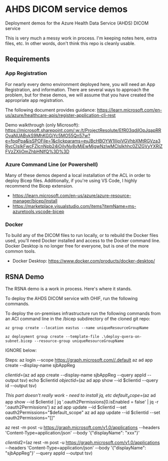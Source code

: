 # AHDS DICOM service demos
Deployment demos for the Azure Health Data Service (AHDS) DICOM service

This is very much a messy work in process.  I'm keeping notes here, extra files, etc. In other words, don't think this repo is cleanly usable.

## Requirements
### App Registration
For nearly every demo environment deployed here, you will need an App Registration, and information. There are several ways to approach the problem, but for these demos, we will assume that you have created the appropriate app registration.  

The following document provides guidance: https://learn.microsoft.com/en-us/azure/healthcare-apis/register-application-cli-rest 

Demo walkthrough (only Microsoft): https://microsoft.sharepoint.com/:w:/t/ProjectResolute/EfR03qdjIOpJqapRROvaNUABykS9MhKGGjYc5MO55Qn57w?e=fpqPpa&isSPOFile=1&clickparams=eyJBcHBOYW1lIjoiVGVhbXMtRGVza3RvcCIsIkFwcFZlcnNpb24iOiIyNy8yMjEwMjgwNzIwMCIsIkhhc0ZlZGVyYXRlZFVzZXIiOmZhbHNlfQ%3D%3D 

### Azure Command Line (or Powershell)
Many of these demos depend a local installation of the ACL in order to deploy Bicep files. Additionally, if you're using VS Code, I highly recommend the Bicep extension.

- https://learn.microsoft.com/en-us/azure/azure-resource-manager/bicep/install
- https://marketplace.visualstudio.com/items?itemName=ms-azuretools.vscode-bicep

### Docker 
To build any of the DICOM files to run locally, or to rebuild the Docker files used, you'll need Docker installed and access to the Docker command line. Docker Desktop is no longer free for everyone, but is one of the more common tools. 

- Docker Desktop: https://www.docker.com/products/docker-desktop/


## RSNA Demo
The RSNA demo is a work in process. Here's where it stands.

To deploy the AHDS DICOM service with OHIF, run the following commands.

To deploy the on-premises infrastructure run the following commands from an ACI command line in the /bicep subdirectory of the cloned git repo:

`az group create --location eastus --name uniqueResourceGroupName`

`az deployment group create --template-file .\deploy-qvera-on-subnet.bicep --resource-group uniqueResourceGroupName`











IGNORE below:


Steps:
az login --scope https://graph.microsoft.com//.default
az ad app create --display-name sjbAppReg


$clientid=$(az ad app create --display-name sjbAppReg --query appId --output tsv)
echo $clientid
$objectid=$(az ad app show --id $clientid --query id --output tsv)

_This part doesn't really work - need to install jq, etc_
$default_scope=$(az ad app show --id $clientid | jq '.oauth2Permissions[0.isEnabled = false' | jq -r '.oauth2Permissions')
az ad app update --id $clientid --set oauth2Permissions="$default_scope"
az ad app update --id $clientid --set oauth2Permissions="[]"


az rest -m post -u https://graph.microsoft.com/v1.0/applications  --headers 'Content-Type=application/json' --body '{"displayName": "xxx"}'

$clientid2=$(az rest -m post -u https://graph.microsoft.com/v1.0/applications  --headers 'Content-Type=application/json' --body '{"displayName": "sjbAppReg"}' --query appId --output tsv)

